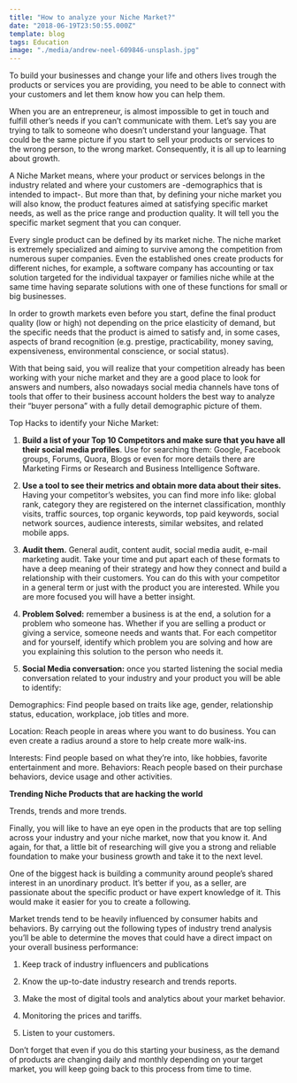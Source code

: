 ```yaml
---
title: "How to analyze your Niche Market?"
date: "2018-06-19T23:50:55.000Z"
template: blog
tags: Education
image: "./media/andrew-neel-609846-unsplash.jpg"
---
```


To build your businesses and change your life and others lives trough the products or services you are providing, you need to be able to connect with your customers and let them know how you can help them. 

When you are an entrepreneur, is almost impossible to get in touch and fulfill other’s needs if you can’t communicate with them. Let’s say you are trying to talk to someone who doesn’t understand your language. That could be the same picture if you start to sell your products or services to the wrong person, to the wrong market. Consequently, it is all up to learning about growth. 

A Niche Market means, where your product or services belongs in the industry related and where your customers are -demographics that is intended to impact-. But more than that, by defining your niche market you will also know, the product features aimed at satisfying specific market needs, as well as the price range and production quality. It will tell you the specific market segment that you can conquer. 

Every single product can be defined by its market niche. The niche market is extremely specialized and aiming to survive among the competition from numerous super companies. Even the established ones create products for different niches, for example, a software company has accounting or tax solution targeted for the individual taxpayer or families niche while at the same time having separate solutions with one of these functions for small or big businesses. 

In order to growth markets even before you start, define the final product quality (low or high) not depending on the price elasticity of demand, but the specific needs that the product is aimed to satisfy and, in some cases, aspects of brand recognition (e.g. prestige, practicability, money saving, expensiveness, environmental conscience, or social status). 

With that being said, you will realize that your competition already has been working with your niche market and they are a good place to look for answers and numbers, also nowadays social media channels have tons of tools that offer to their business account holders the best way to analyze their “buyer persona” with a fully detail demographic picture of them. 

<title-4>Top Hacks to identify your Niche Market:</title-4>

1.  **Build a list of your Top 10 Competitors and make sure that you have all their social media profiles**. Use for searching them: Google, Facebook groups, Forums, Quora, Blogs or even for more details there are Marketing Firms or Research and Business Intelligence Software.

2.  **Use a tool to see their metrics and obtain more data about their sites.** Having your competitor’s websites, you can find more info like: global rank, category they are registered on the internet classification, monthly visits, traffic sources, top organic keywords, top paid keywords, social network sources, audience interests, similar websites, and related mobile apps.

3.  **Audit them.** General audit, content audit, social media audit, e-mail marketing audit. Take your time and put apart each of these formats to have a deep meaning of their strategy and how they connect and build a relationship with their customers. You can do this with your competitor in a general term or just with the product you are interested. While you are more focused you will have a better insight.

4.  **Problem Solved:** remember a business is at the end, a solution for a problem who someone has. Whether if you are selling a product or giving a service, someone needs and wants that. For each competitor and for yourself, identify which problem you are solving and how are you explaining this solution to the person who needs it.

5.  **Social Media conversation:** once you started listening the social media conversation related to your industry and your product you will be able to identify:

Demographics: Find people based on traits like age, gender, relationship status, education, workplace, job titles and more.

Location: Reach people in areas where you want to do business. You can even create a radius around a store to help create more walk-ins.

Interests: Find people based on what they’re into, like hobbies, favorite entertainment and more.
Behaviors: Reach people based on their purchase behaviors, device usage and other activities.

<title-4>**Trending Niche Products that are hacking the world**</title-4>

Trends, trends and more trends. 

Finally, you will like to have an eye open in the products that are top selling across your industry and your niche market, now that you know it. And again, for that, a little bit of researching will give you a strong and reliable foundation to make your business growth and take it to the next level. 

One of the biggest hack is building a community around people’s shared interest in an unordinary product. It’s better if you, as a seller, are passionate about the specific product or have expert knowledge of it. This would make it easier for you to create a following. 

Market trends tend to be heavily influenced by consumer habits and behaviors. By carrying out the following types of industry trend analysis you’ll be able to determine the moves that could have a direct impact on your overall business performance:

1.  Keep track of industry influencers and publications  

2.  Know the up-to-date industry research and trends reports.  

3.  Make the most of digital tools and analytics about your market behavior.  

4.  Monitoring the prices and tariffs.  

5.  Listen to your customers.  

Don’t forget that even if you do this starting your business, as the demand of products are changing daily and monthly depending on your target market, you will keep going back to this process from time to time.